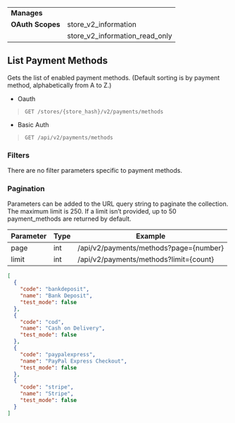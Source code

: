 |||
| ----- | ----- |
| **Manages** |
| **OAuth Scopes** | store_v2_information
||store_v2_information_read_only

## <span class="jumptarget"> List Payment Methods </span>

Gets the list of enabled payment methods. (Default sorting is by payment method, alphabetically from A to Z.)

*   Oauth
>`GET /stores/{store_hash}/v2/payments/methods`
*   Basic Auth
>`GET /api/v2/payments/methods`

### <span class="jumptarget"> Filters </span>

There are no filter parameters specific to payment methods.

### <span class="jumptarget"> Pagination </span>

Parameters can be added to the URL query string to paginate the collection. The maximum limit is 250. If a limit isn’t provided, up to 50 payment_methods are returned by default.

| Parameter | Type | Example |
| --- | --- | --- |
| page | int | /api/v2/payments/methods?page={number} |
| limit | int | /api/v2/payments/methods?limit={count} |

```json
[
  {
    "code": "bankdeposit",
    "name": "Bank Deposit",
    "test_mode": false
  },
  {
    "code": "cod",
    "name": "Cash on Delivery",
    "test_mode": false
  },
  {
    "code": "paypalexpress",
    "name": "PayPal Express Checkout",
    "test_mode": false
  },
  {
    "code": "stripe",
    "name": "Stripe",
    "test_mode": false
  }
]
```